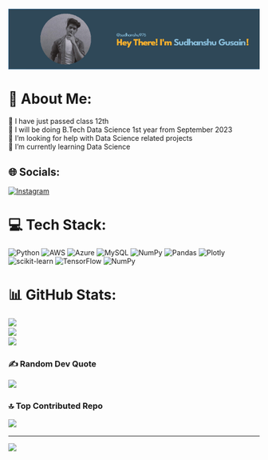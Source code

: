 
![](https://github.com/sudhanshu976/sudhanshu976/blob/main/imageh.png)

<h1>💫 About Me: </h1> 
🔭 I have just passed class 12th <br>👯 I will be doing B.Tech Data Science 1st year from September 2023<br>🤝 I’m looking for help with Data Science related projects<br>🌱 I’m currently learning Data Science 


## 🌐 Socials:
[![Instagram](https://img.shields.io/badge/Instagram-%23E4405F.svg?logo=Instagram&logoColor=white)](https://instagram.com/sudhanshu_._00) 

# 💻 Tech Stack:
![Python](https://img.shields.io/badge/python-3670A0?style=for-the-badge&logo=python&logoColor=ffdd54) ![AWS](https://img.shields.io/badge/AWS-%23FF9900.svg?style=for-the-badge&logo=amazon-aws&logoColor=white) ![Azure](https://img.shields.io/badge/azure-%230072C6.svg?style=for-the-badge&logo=azure-devops&logoColor=white) ![MySQL](https://img.shields.io/badge/mysql-%2300f.svg?style=for-the-badge&logo=mysql&logoColor=white) ![NumPy](https://img.shields.io/badge/numpy-%23013243.svg?style=for-the-badge&logo=numpy&logoColor=white) ![Pandas](https://img.shields.io/badge/pandas-%23150458.svg?style=for-the-badge&logo=pandas&logoColor=white) ![Plotly](https://img.shields.io/badge/Plotly-%233F4F75.svg?style=for-the-badge&logo=plotly&logoColor=white) ![scikit-learn](https://img.shields.io/badge/scikit--learn-%23F7931E.svg?style=for-the-badge&logo=scikit-learn&logoColor=white) ![TensorFlow](https://img.shields.io/badge/TensorFlow-%23FF6F00.svg?style=for-the-badge&logo=TensorFlow&logoColor=white) ![NumPy](https://img.shields.io/badge/numpy-%23013243.svg?style=for-the-badge&logo=numpy&logoColor=white)
# 📊 GitHub Stats:
![](https://github-readme-stats.vercel.app/api?username=sudhanshu976&theme=dark&hide_border=false&include_all_commits=false&count_private=false)<br/>
![](https://github-readme-streak-stats.herokuapp.com/?user=sudhanshu976&theme=dark&hide_border=false)<br/>
![](https://github-readme-stats.vercel.app/api/top-langs/?username=sudhanshu976&theme=dark&hide_border=false&include_all_commits=false&count_private=false&layout=compact)

### ✍️ Random Dev Quote
![](https://quotes-github-readme.vercel.app/api?type=vetical&theme=dark)

### 🔝 Top Contributed Repo
![](https://github-contributor-stats.vercel.app/api?username=sudhanshu976&limit=5&theme=dark&combine_all_yearly_contributions=true)

---
[![](https://visitcount.itsvg.in/api?id=sudhanshu976&icon=0&color=0)](https://visitcount.itsvg.in)

<!-- Proudly created with GPRM ( https://gprm.itsvg.in ) -->
